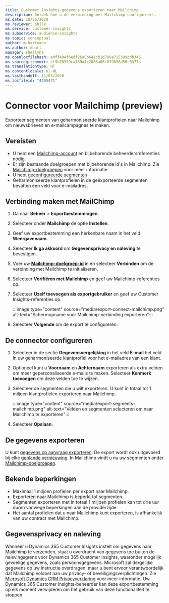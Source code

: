 ```yaml
---
title: Customer Insights-gegevens exporteren naar Mailchimp
description: Ontdek hoe u de verbinding met Mailchimp configureert.
ms.date: 10/26/2020
ms.reviewer: philk
ms.service: customer-insights
ms.subservice: audience-insights
ms.topic: conceptual
author: m-hartmann
ms.author: mhart
manager: shellyha
ms.openlocfilehash: edff494f6edf26a8b641cb1d788a715389ddb346
ms.sourcegitcommit: cf9b78559ca189d4c2086a66c879098d56c0377a
ms.translationtype: HT
ms.contentlocale: nl-NL
ms.lasthandoff: 11/03/2020
ms.locfileid: "4405471"
---
```

# <a name="connector-for-mailchimp-preview"></a>Connector voor Mailchimp (preview)

Exporteer segmenten van geharmoniseerde klantprofielen naar Mailchimp om nieuwsbrieven en e-mailcampagnes te maken.

## <a name="prerequisites"></a>Vereisten

-   U hebt een [Mailchimp-account](https://mailchimp.com/) en bijbehorende beheerdersreferenties nodig.
-   Er zijn bestaande doelgroepen met bijbehorende id's in Mailchimp. Zie [Mailchimp-doelgroepen](https://mailchimp.com/help/create-audience/) voor meer informatie.
-   U hebt [geconfigureerde segmenten](segments.md)
-   Geharmoniseerde klantprofielen in de geëxporteerde segmenten bevatten een veld voor e-mailadres.

## <a name="connect-to-mailchimp"></a>Verbinding maken met MailChimp

1. Ga naar **Beheer** > **Exportbestemmingen**.

1. Selecteer onder **Mailchimp** de optie **Instellen**.

1. Geef uw exportbestemming een herkenbare naam in het veld **Weergavenaam**.

1. Selecteer **Ik ga akkoord** om **Gegevensprivacy en naleving** te bevestigen.

1. Voer uw **[Mailchimp-doelgroep-id](https://mailchimp.com/help/find-audience-id/)** in en selecteer **Verbinden** om de verbinding met Mailchimp te initialiseren.

1. Selecteer **Verifiëren met Mailchimp** en geef uw Mailchimp-referenties op.

1. Selecteer **Uzelf toevoegen als exportgebruiker** en geef uw Customer Insights-referenties op.

   :::image type="content" source="media/export-connect-mailchimp.png" alt-text="Schermopname voor Mailchimp-verbinding exporteren":::

1. Selecteer **Volgende** om de export te configureren.

## <a name="configure-the-connector"></a>De connector configureren

1. Selecteer in de sectie **Gegevensvergelijking** in het veld **E-mail** het veld in uw geharmoniseerde klantprofiel voor het e-mailadres van een klant. 

1. Optioneel kunt u **Voornaam** en **Achternaam** exporteren als extra velden om meer gepersonaliseerde e-mails te maken. Selecteer **Kenmerk toevoegen** om deze velden toe te wijzen.

1. Selecteer de segmenten die u wilt exporteren. U kunt in totaal tot 1 miljoen klantprofielen exporteren naar Mailchimp.

   :::image type="content" source="media/export-segments-mailchimp.png" alt-text="Velden en segmenten selecteren om naar Mailchimp te exporteren":::

1. Selecteer **Opslaan**.

## <a name="export-the-data"></a>De gegevens exporteren

U kunt [gegevens op aanvraag exporteren](export-destinations.md). De export wordt ook uitgevoerd bij elke [geplande vernieuwing](system.md#schedule-tab). In Mailchimp vindt u nu uw segmenten onder [Mailchimp-doelgroepen](https://mailchimp.com/help/create-audience/).

## <a name="known-limitations"></a>Bekende beperkingen

- Maximaal 1 miljoen profielen per export naar Mailchimp.
- Exporteren naar Mailchimp is beperkt tot segmenten.
- Segmenten exporteren met in totaal 1 miljoen profielen kan tot drie uur duren vanwege beperkingen aan de providerzijde. 
- Het aantal profielen dat u naar Mailchimp kunt exporteren, is afhankelijk van uw contract met Mailchimp.

## <a name="data-privacy-and-compliance"></a>Gegevensprivacy en naleving

Wanneer u Dynamics 365 Customer Insights instelt om gegevens naar Mailchimp te verzenden, staat u overdracht van gegevens toe buiten de nalevingsgrens voor Dynamics 365 Customer Insights, waaronder mogelijk gevoelige gegevens, zoals persoonsgegevens. Microsoft zal dergelijke gegevens op uw instructie overdragen, maar u bent ervoor verantwoordelijk dat Mailchimp voldoet aan uw privacy- of beveiligingsverplichtingen. Zie [Microsoft Dynamics CRM Privacyverklaring](https://go.microsoft.com/fwlink/?linkid=396732) voor meer informatie.
Uw Dynamics 365 Customer Insights-beheerder kan deze exportbestemming op elk moment verwijderen om het gebruik van deze functionaliteit te stoppen.
